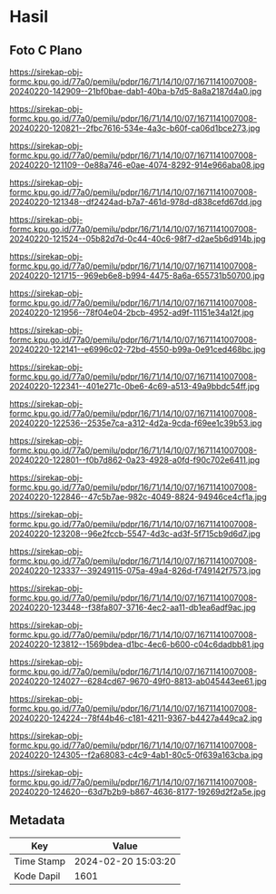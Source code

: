 # Hasil

## Foto C Plano

https://sirekap-obj-formc.kpu.go.id/77a0/pemilu/pdpr/16/71/14/10/07/1671141007008-20240220-142909--21bf0bae-dab1-40ba-b7d5-8a8a2187d4a0.jpg

https://sirekap-obj-formc.kpu.go.id/77a0/pemilu/pdpr/16/71/14/10/07/1671141007008-20240220-120821--2fbc7616-534e-4a3c-b60f-ca06d1bce273.jpg

https://sirekap-obj-formc.kpu.go.id/77a0/pemilu/pdpr/16/71/14/10/07/1671141007008-20240220-121109--0e88a746-e0ae-4074-8292-914e966aba08.jpg

https://sirekap-obj-formc.kpu.go.id/77a0/pemilu/pdpr/16/71/14/10/07/1671141007008-20240220-121348--df2424ad-b7a7-461d-978d-d838cefd67dd.jpg

https://sirekap-obj-formc.kpu.go.id/77a0/pemilu/pdpr/16/71/14/10/07/1671141007008-20240220-121524--05b82d7d-0c44-40c6-98f7-d2ae5b6d914b.jpg

https://sirekap-obj-formc.kpu.go.id/77a0/pemilu/pdpr/16/71/14/10/07/1671141007008-20240220-121715--969eb6e8-b994-4475-8a6a-655731b50700.jpg

https://sirekap-obj-formc.kpu.go.id/77a0/pemilu/pdpr/16/71/14/10/07/1671141007008-20240220-121956--78f04e04-2bcb-4952-ad9f-11151e34a12f.jpg

https://sirekap-obj-formc.kpu.go.id/77a0/pemilu/pdpr/16/71/14/10/07/1671141007008-20240220-122141--e6996c02-72bd-4550-b99a-0e91ced468bc.jpg

https://sirekap-obj-formc.kpu.go.id/77a0/pemilu/pdpr/16/71/14/10/07/1671141007008-20240220-122341--401e271c-0be6-4c69-a513-49a9bbdc54ff.jpg

https://sirekap-obj-formc.kpu.go.id/77a0/pemilu/pdpr/16/71/14/10/07/1671141007008-20240220-122536--2535e7ca-a312-4d2a-9cda-f69ee1c39b53.jpg

https://sirekap-obj-formc.kpu.go.id/77a0/pemilu/pdpr/16/71/14/10/07/1671141007008-20240220-122801--f0b7d862-0a23-4928-a0fd-f90c702e6411.jpg

https://sirekap-obj-formc.kpu.go.id/77a0/pemilu/pdpr/16/71/14/10/07/1671141007008-20240220-122846--47c5b7ae-982c-4049-8824-94946ce4cf1a.jpg

https://sirekap-obj-formc.kpu.go.id/77a0/pemilu/pdpr/16/71/14/10/07/1671141007008-20240220-123208--96e2fccb-5547-4d3c-ad3f-5f715cb9d6d7.jpg

https://sirekap-obj-formc.kpu.go.id/77a0/pemilu/pdpr/16/71/14/10/07/1671141007008-20240220-123337--39249115-075a-49a4-826d-f749142f7573.jpg

https://sirekap-obj-formc.kpu.go.id/77a0/pemilu/pdpr/16/71/14/10/07/1671141007008-20240220-123448--f38fa807-3716-4ec2-aa11-db1ea6adf9ac.jpg

https://sirekap-obj-formc.kpu.go.id/77a0/pemilu/pdpr/16/71/14/10/07/1671141007008-20240220-123812--1569bdea-d1bc-4ec6-b600-c04c6dadbb81.jpg

https://sirekap-obj-formc.kpu.go.id/77a0/pemilu/pdpr/16/71/14/10/07/1671141007008-20240220-124027--6284cd67-9670-49f0-8813-ab045443ee61.jpg

https://sirekap-obj-formc.kpu.go.id/77a0/pemilu/pdpr/16/71/14/10/07/1671141007008-20240220-124224--78f44b46-c181-4211-9367-b4427a449ca2.jpg

https://sirekap-obj-formc.kpu.go.id/77a0/pemilu/pdpr/16/71/14/10/07/1671141007008-20240220-124305--f2a68083-c4c9-4ab1-80c5-0f639a163cba.jpg

https://sirekap-obj-formc.kpu.go.id/77a0/pemilu/pdpr/16/71/14/10/07/1671141007008-20240220-124620--63d7b2b9-b867-4636-8177-19269d2f2a5e.jpg


## Metadata

| Key        | Value               |
| ---------- | ------------------- |
| Time Stamp | 2024-02-20 15:03:20 |
| Kode Dapil | 1601                |



